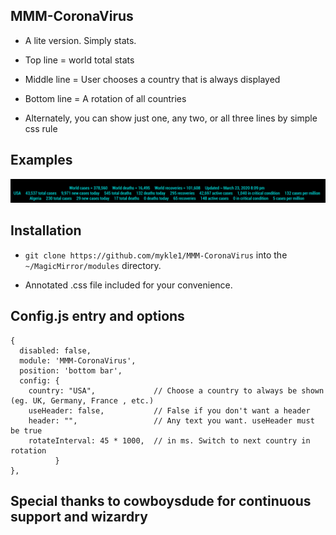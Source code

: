 ## MMM-CoronaVirus

* A lite version. Simply stats.
* Top line = world total stats
* Middle line = User chooses a country that is always displayed
* Bottom line = A rotation of all countries

* Alternately, you can show just one, any two, or all three lines by simple css rule

## Examples

![](images/2.png)

## Installation

* `git clone https://github.com/mykle1/MMM-CoronaVirus` into the `~/MagicMirror/modules` directory.

* Annotated .css file included for your convenience.

## Config.js entry and options
```
{
  disabled: false,
  module: 'MMM-CoronaVirus',
  position: 'bottom bar',
  config: {
    country: "USA",             // Choose a country to always be shown (eg. UK, Germany, France , etc.)
    useHeader: false,           // False if you don't want a header
    header: "",                 // Any text you want. useHeader must be true
    rotateInterval: 45 * 1000,  // in ms. Switch to next country in rotation
          }
},
```

## Special thanks to cowboysdude for continuous support and wizardry
